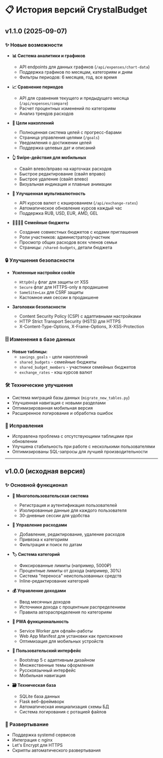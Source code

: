 # 📋 История версий CrystalBudget

## v1.1.0 (2025-09-07)

### ✨ Новые возможности
- **📊 Система аналитики и графиков**
  - API endpoints для данных графиков (`/api/expenses/chart-data`)
  - Поддержка графиков по месяцам, категориям и дням
  - Фильтры периодов: 6 месяцев, год, все время

- **📈 Сравнение периодов**
  - API для сравнения текущего и предыдущего месяца (`/api/expenses/compare`)
  - Расчет процентных изменений по категориям
  - Анализ трендов расходов

- **🎯 Цели накоплений**
  - Полноценная система целей с прогресс-барами
  - Страница управления целями (`/goals`)
  - Уведомления о достижении целей
  - Поддержка целевых дат и описаний

- **👆 Swipe-действия для мобильных**
  - Свайп влево/вправо на карточках расходов
  - Быстрое редактирование (свайп вправо)
  - Быстрое удаление (свайп влево)
  - Визуальная индикация и плавные анимации

- **💱 Улучшенная мультивалютность**
  - API курсов валют с кэшированием (`/api/exchange-rates`)
  - Автоматическое обновление курсов каждый час
  - Поддержка RUB, USD, EUR, AMD, GEL

- **👨‍👩‍👧‍👦 Семейные бюджеты**
  - Создание совместных бюджетов с кодами приглашения
  - Роли участников: администратор/участник
  - Просмотр общих расходов всех членов семьи
  - Страницы: `/shared-budgets`, детали бюджета

### 🔒 Улучшения безопасности
- **Усиленные настройки cookie**
  - `HttpOnly` флаг для защиты от XSS
  - `Secure` флаг для HTTPS-only в продакшене
  - `SameSite=Lax` для CSRF защиты
  - Кастомное имя сессии в продакшене

- **Заголовки безопасности**
  - Content Security Policy (CSP) с адаптивными настройками
  - HTTP Strict Transport Security (HSTS) для HTTPS
  - X-Content-Type-Options, X-Frame-Options, X-XSS-Protection

### 🗄️ Изменения в базе данных
- **Новые таблицы:**
  - `savings_goals` - цели накоплений
  - `shared_budgets` - семейные бюджеты
  - `shared_budget_members` - участники семейных бюджетов
  - `exchange_rates` - кэш курсов валют

### 🛠️ Технические улучшения
- Система миграций базы данных (`migrate_new_tables.py`)
- Улучшенная навигация с новыми разделами
- Оптимизированная мобильная версия
- Расширенное логирование и обработка ошибок

### 🐛 Исправления
- Исправлена проблема с отсутствующими таблицами при обновлении
- Улучшена стабильность при работе с несколькими пользователями
- Оптимизированы SQL-запросы для лучшей производительности

---

## v1.0.0 (исходная версия)

### ✨ Основной функционал
- **👥 Многопользовательская система**
  - Регистрация и аутентификация пользователей
  - Изолированные данные для каждого пользователя
  - 30-дневные сессии для удобства

- **💸 Управление расходами**
  - Добавление, редактирование, удаление расходов
  - Привязка к категориям
  - Фильтрация и поиск по датам

- **🏷️ Система категорий**
  - Фиксированные лимиты (например, 5000₽)
  - Процентные лимиты от дохода (например, 30%)
  - Система "переноса" неиспользованных средств
  - Inline-редактирование категорий

- **💰 Управление доходами**
  - Ввод месячных доходов
  - Источники дохода с процентным распределением
  - Правила автораспределения по категориям

- **📱 PWA функциональность**
  - Service Worker для офлайн-работы
  - Web App Manifest для установки как приложение
  - Оптимизация для мобильных устройств

- **🎨 Пользовательский интерфейс**
  - Bootstrap 5 с адаптивным дизайном
  - Множественные темы оформления
  - Русскоязычный интерфейс
  - Мобильная навигация

- **🗃️ Техническая база**
  - SQLite база данных
  - Flask веб-фреймворк
  - Автоматическая инициализация схемы БД
  - Система логирования с ротацией файлов

### 🚀 Развертывание
- Поддержка systemd сервисов
- Интеграция с nginx
- Let's Encrypt для HTTPS
- Скрипты автоматического развертывания